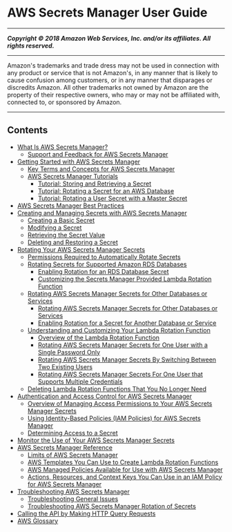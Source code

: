 # AWS Secrets Manager User Guide

-----
*****Copyright &copy; 2018 Amazon Web Services, Inc. and/or its affiliates. All rights reserved.*****

-----
Amazon's trademarks and trade dress may not be used in 
     connection with any product or service that is not Amazon's, 
     in any manner that is likely to cause confusion among customers, 
     or in any manner that disparages or discredits Amazon. All other 
     trademarks not owned by Amazon are the property of their respective
     owners, who may or may not be affiliated with, connected to, or 
     sponsored by Amazon.

-----
## Contents
+ [What Is AWS Secrets Manager?](intro.md)
   + [Support and Feedback for AWS Secrets Manager](support-and-feedback.md)
+ [Getting Started with AWS Secrets Manager](getting-started.md)
   + [Key Terms and Concepts for AWS Secrets Manager](terms-concepts.md)
   + [AWS Secrets Manager Tutorials](tutorials.md)
      + [Tutorial: Storing and Retrieving a Secret](tutorials_basic.md)
      + [Tutorial: Rotating a Secret for an AWS Database](tutorials_db-rotate.md)
      + [Tutorial: Rotating a User Secret with a Master Secret](tutorials_db-rotate-master.md)
+ [AWS Secrets Manager Best Practices](best-practices.md)
+ [Creating and Managing Secrets with AWS Secrets Manager](managing-secrets.md)
   + [Creating a Basic Secret](manage_create-basic-secret.md)
   + [Modifying a Secret](manage_update-secret.md)
   + [Retrieving the Secret Value](manage_retrieve-secret.md)
   + [Deleting and Restoring a Secret](manage_delete-restore-secret.md)
+ [Rotating Your AWS Secrets Manager Secrets](rotating-secrets.md)
   + [Permissions Required to Automatically Rotate Secrets](rotating-secrets-required-permissions.md)
   + [Rotating Secrets for Supported Amazon RDS Databases](rotating-secrets-rds.md)
      + [Enabling Rotation for an RDS Database Secret](enable-rotation-rds.md)
      + [Customizing the Secrets Manager Provided Lambda Rotation Function](rotating-secrets-customize-rds-lambda.md)
   + [Rotating AWS Secrets Manager Secrets for Other Databases or Services](rotating-secrets-other.md)
      + [Rotating AWS Secrets Manager Secrets for Other Databases or Services](rotating-secrets-create-generic-template.md)
      + [Enabling Rotation for a Secret for Another Database or Service](enable-rotation-other.md)
   + [Understanding and Customizing Your Lambda Rotation Function](rotating-secrets-lambda-function-customizing.md)
      + [Overview of the Lambda Rotation Function](rotating-secrets-lambda-function-overview.md)
      + [Rotating AWS Secrets Manager Secrets for One User with a Single Password Only](rotating-secrets-one-user-one-password.md)
      + [Rotating AWS Secrets Manager Secrets By Switching Between Two Existing Users](rotating-secrets-two-users.md)
      + [Rotating AWS Secrets Manager Secrets For One User that Supports Multiple Credentials](rotating-secrets-one-user-multiple-passwords.md)
   + [Deleting Lambda Rotation Functions That You No Longer Need](rotating-secrets-managing-functions.md)
+ [Authentication and Access Control for AWS Secrets Manager](auth-and-access.md)
   + [Overview of Managing Access Permissions to Your AWS Secrets Manager Secrets](auth-and-access_overview.md)
   + [Using Identity-Based Policies (IAM Policies) for AWS Secrets Manager](auth-and-access_identity-based-policies.md)
   + [Determining Access to a Secret](auth-and-access_determining-access.md)
+ [Monitor the Use of Your AWS Secrets Manager Secrets](monitoring.md)
+ [AWS Secrets Manager Reference](reference.md)
   + [Limits of AWS Secrets Manager](reference_limits.md)
   + [AWS Templates You Can Use to Create Lambda Rotation Functions](reference_available-rotation-templates.md)
   + [AWS Managed Policies Available for Use with AWS Secrets Manager](reference_available-policies.md)
   + [Actions, Resources, and Context Keys You Can Use in an IAM Policy for AWS Secrets Manager](reference_iam-permissions.md)
+ [Troubleshooting AWS Secrets Manager](troubleshoot.md)
   + [Troubleshooting General Issues](troubleshoot_general.md)
   + [Troubleshooting AWS Secrets Manager Rotation of Secrets](org_troubleshoot_rotation.md)
+ [Calling the API by Making HTTP Query Requests](query-requests.md)
+ [AWS Glossary](glossary.md)